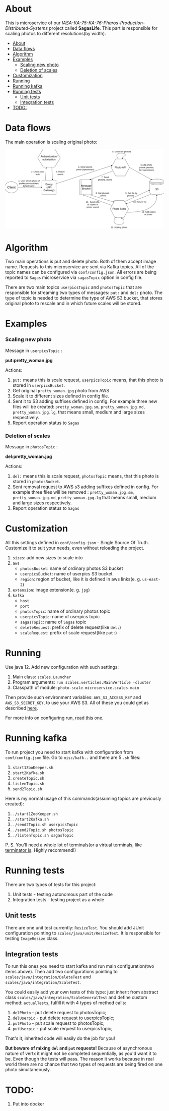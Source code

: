 # About

This is microservice of our *IASA-KA-75-KA-76-Pharos-Production-Distributed-Systems* project called **SagasLife**. This part is responsible for scaling photos to different resolutions(by width).

- [About](#about)
- [Data flows](#data-flows)
- [Algorithm](#algorithm)
- [Examples](#examples)
    + [Scaling new photo](#scaling-new-photo)
    + [Deletion of scales](#deletion-of-scales)
- [Customization](#customization)
- [Running](#running)
- [Running kafka](#running-kafka)
- [Running tests](#running-tests)
  * [Unit tests](#unit-tests)
  * [Integration tests](#integration-tests)
- [TODO:](#todo)

# Data flows

The main operation is scaling original photo:



![Scaling](misc/img/PUT.png)

# Algorithm

Two main operations is put and delete photo. Both of them accept image name. Requests to this microservice are sent via Kafka topics. All of the topic names can be configured via `conf/config.json`. All errors are being reported to `Sagas` microservice via `sagasTopic` option in config file. 

There are two main topics `userpicsTopic` and `photosTopic` that are responsible for streaming two types of messages: `put:` and `del:` photo. The type of topic is needed to determine the type of AWS S3 bucket, that stores original photo to rescale and in which future scales will be stored.

# Examples

### Scaling new photo

Message in `userpicsTopic` : 

**put:pretty_woman.jpg**

Actions:

1. `put:` means this is scale request, `userpicsTopic` means, that this photo is stored in `userpicsBucket`.
2. Get original `pretty_woman.jpg` photo from AWS
3. Scale it to different sizes defined in config file.
4. Sent it to S3 adding suffixes defined in config. For example three new files will be created: `pretty_woman.jpg.sm`, `pretty_woman.jpg.md`, `pretty_woman.jpg.lg`, that means small, medium and large sizes respectively.
5. Report operation status to `Sagas`

### Deletion of scales

Message in `photosTopic` :  

**del:pretty_woman.jpg**

Actions:

1. `del:` means this is scale request, `photosTopic` means, that this photo is stored in `photosBucket`.
2. Sent removal request to AWS s3 adding suffixes defined in config. For example three files will be removed : `pretty_woman.jpg.sm`, `pretty_woman.jpg.md`, `pretty_woman.jpg.lg` that means small, medium and large sizes respectively.
3. Report operation status to `Sagas`

# Customization

All this settings defined in `conf/config.json` - Single Source Of Truth. Customize it to suit your needs, even without reloading the project.

1. `sizes`: add new sizes to scale into
2. `aws`
   - `photosBucket`: name of ordinary photos S3 bucket
   - `userpicsBucket`: name of userpics S3 bucket
   - `region`: region of bucket, like it is defined in aws links(e. g. `us-east-2`)
3. `extension`: image extension(e. g. `jpg`)
4. `kafka`
   - `host`
   - `port`
   - `photosTopic`: name of ordinary photos topic
   - `userpicsTopic`: name of userpics topic
   - `sagasTopic`: name of `Sagas` topic
   - `deleteRequest`: prefix of delete request(like `del:`) 
   - `scaleRequest`: prefix of scale request(like `put:`)
   
# Running

Use java 12. Add new configuration with such settings:
1. Main class: `scales.Launcher`
2. Program arguments: `run scales.verticles.MainVerticle -cluster`
3. Classpath of module: `photo-scale-microservice.scales.main`

Then provide such environment variables: `AWS_S3_ACCESS_KEY` and `AWS_S3_SECRET_KEY`, to use your AWS S3. All of these you could get as described [here](https://support.infinitewp.com/support/solutions/articles/212258-where-are-my-amazon-s3-credentials-).

For more info on configuring run, read [this](https://github.com/IASA-HUB/vertx-starter-pack/wiki/How-to-make-things-work) one.

# Running kafka

To run project you need to start kafka with configuration from `conf/config.json` file. Go to `misc/kafk..` and there are 5 `.sh` files:

1. `start1ZooKeeper.sh`
2. `start2Kafka.sh`
3. `createTopic.sh`
4. `listenTopic.sh`
5. `send2Topic.sh`

Here is my normal usage of this commands(assuming topics are previously created):
1. `./start1ZooKeeper.sh`
2. `./start2Kafka.sh`
3. `./send2Topic.sh userpicsTopic`
4. `./send2Topic.sh photosTopic`
5. `./listenTopic.sh sagasTopic`



P. S. You'll need a whole lot of terminals(or a virtual terminals, like [terminator is](https://terminator-gtk3.readthedocs.io/en/latest/#). Highly recommend!)

# Running tests

There are two types of tests for this project:
1. Unit tests - testing autonomous part of the code
2. Integration tests - testing project as a whole

## Unit tests

There are one unit test currently: `ResizeTest`. You should add JUnit configuration pointing to `scales/java/unit/ResizeTest`.
It is responsible for testing `ImageResize` class.

## Integration tests

To run this ones you need to start kafka and run main configuration(two items above). 
Then add two configurations pointing to `scales/java/integration/DeleteTest` and `scales/java/integration/ScaleTest`.

You could easily add your own tests of this type: just inherit from abstract class `scales/java/integration/ScaleGeneralTest` 
and define custom method: `actualTests`, fulfill it with 4 types of method calls: 

1. `delPhoto` - put delete request to photosTopic;
2. `delUserpic` - put delete request to userpicsTopic;
3. `putPhoto` - put scale request to photosTopic;
4. `putUserpic` - put scale request to userpicsTopic;

That's it, inherited code will easily do the job for you!

**But beware of mixing `del` and `put` requests!**
Because of asynchronous nature of vertx it might not be completed sequentially, as you'd want it to be.
Even though the tests will pass. The reason it works because in real world there are no chance that two
types of requests are being fired on one photo simultaneously.

# TODO:

1. Put into docker
